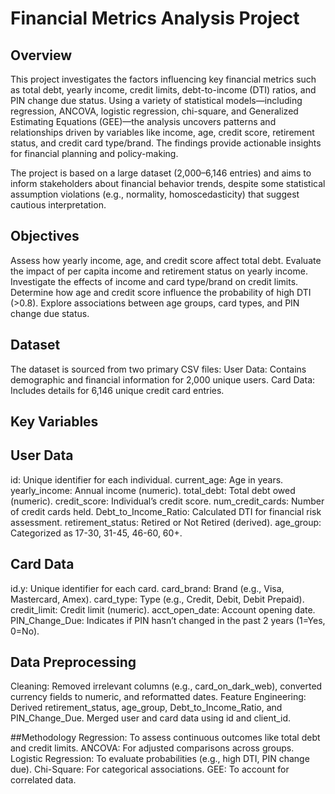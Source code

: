 # **Financial Metrics Analysis Project** 
## Overview
This project investigates the factors influencing key financial metrics such as total debt, yearly income, credit limits, debt-to-income (DTI) ratios, and PIN change due status. Using a variety of statistical models—including regression, ANCOVA, logistic regression, chi-square, and Generalized Estimating Equations (GEE)—the analysis uncovers patterns and relationships driven by variables like income, age, credit score, retirement status, and credit card type/brand. The findings provide actionable insights for financial planning and policy-making.

The project is based on a large dataset (2,000–6,146 entries) and aims to inform stakeholders about financial behavior trends, despite some statistical assumption violations (e.g., normality, homoscedasticity) that suggest cautious interpretation.

## Objectives
Assess how yearly income, age, and credit score affect total debt.
Evaluate the impact of per capita income and retirement status on yearly income.
Investigate the effects of income and card type/brand on credit limits.
Determine how age and credit score influence the probability of high DTI (>0.8).
Explore associations between age groups, card types, and PIN change due status.

## Dataset
The dataset is sourced from two primary CSV files:
 User Data: Contains demographic and financial information for 2,000 unique users.
 Card Data: Includes details for 6,146 unique credit card entries.
## Key Variables
## User Data
id: Unique identifier for each individual.
current_age: Age in years.
yearly_income: Annual income (numeric).
total_debt: Total debt owed (numeric).
credit_score: Individual’s credit score.
num_credit_cards: Number of credit cards held.
Debt_to_Income_Ratio: Calculated DTI for financial risk assessment.
retirement_status: Retired or Not Retired (derived).
age_group: Categorized as 17-30, 31-45, 46-60, 60+.

## Card Data
id.y: Unique identifier for each card.
card_brand: Brand (e.g., Visa, Mastercard, Amex).
card_type: Type (e.g., Credit, Debit, Debit Prepaid).
credit_limit: Credit limit (numeric).
acct_open_date: Account opening date.
PIN_Change_Due: Indicates if PIN hasn’t changed in the past 2 years (1=Yes, 0=No).

## Data Preprocessing
Cleaning: Removed irrelevant columns (e.g., card_on_dark_web), converted currency fields to numeric, and reformatted dates.
Feature Engineering: Derived retirement_status, age_group, Debt_to_Income_Ratio, and PIN_Change_Due. Merged user and card data using id and client_id.

##Methodology
Regression: To assess continuous outcomes like total debt and credit limits.
ANCOVA: For adjusted comparisons across groups.
Logistic Regression: To evaluate probabilities (e.g., high DTI, PIN change due).
Chi-Square: For categorical associations.
GEE: To account for correlated data.
